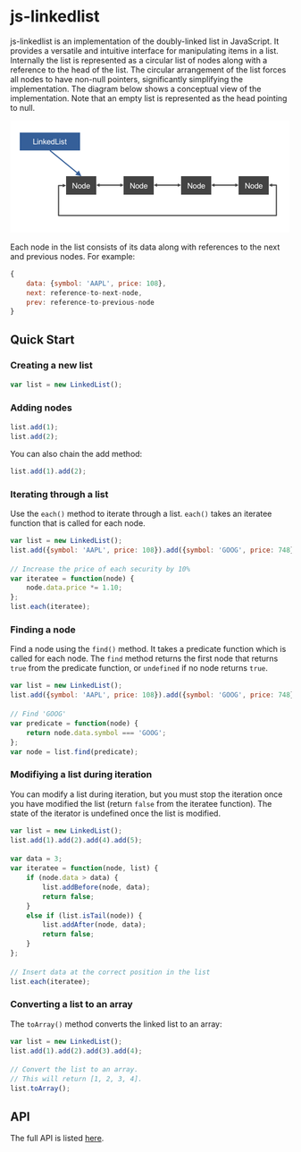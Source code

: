 # js-linkedlist

js-linkedlist is an implementation of the doubly-linked list in JavaScript. It provides a versatile and intuitive interface for manipulating items in a list. Internally the list is represented as a circular list of nodes along with a reference to the head of the list. The circular arrangement of the list forces all nodes to have non-null pointers, significantly simplifying the implementation. The diagram below shows a conceptual view of the implementation. Note that an empty list is represented as the head pointing to null.

![LinkedList](assets/linked-list.png)

Each node in the list consists of its data along with references to the next and previous nodes. For example:

```javascript
{
    data: {symbol: 'AAPL', price: 108},
    next: reference-to-next-node,
    prev: reference-to-previous-node
}
```

## Quick Start

### Creating a new list

```javascript
var list = new LinkedList();
```

### Adding nodes

```javascript
list.add(1);
list.add(2);
```

You can also chain the add method:

```javascript
list.add(1).add(2);
```

### Iterating through a list
Use the `each()` method to iterate through a list. `each()` takes an iteratee function that is called for each node.

```javascript
var list = new LinkedList();
list.add({symbol: 'AAPL', price: 108}).add({symbol: 'GOOG', price: 748});

// Increase the price of each security by 10%
var iteratee = function(node) {
    node.data.price *= 1.10;
};
list.each(iteratee);
```

### Finding a node
Find a node using the `find()` method. It takes a predicate function which is called for each node. The `find` method returns the first node that returns `true` from the predicate function, or `undefined` if no node returns `true`.

```javascript
var list = new LinkedList();
list.add({symbol: 'AAPL', price: 108}).add({symbol: 'GOOG', price: 748});

// Find 'GOOG'
var predicate = function(node) {
    return node.data.symbol === 'GOOG';
};
var node = list.find(predicate);
```

### Modifiying a list during iteration
You can modify a list during iteration, but you must stop the iteration once you have modified the list (return `false` from the iteratee function). The state of the iterator is undefined once the list is modified.

```javascript
var list = new LinkedList();
list.add(1).add(2).add(4).add(5);

var data = 3;
var iteratee = function(node, list) {
    if (node.data > data) {
        list.addBefore(node, data);
        return false;
    }
    else if (list.isTail(node)) {
        list.addAfter(node, data);
        return false;
    }
};

// Insert data at the correct position in the list
list.each(iteratee);
```

### Converting a list to an array
The `toArray()` method converts the linked list to an array:

```javascript
var list = new LinkedList();
list.add(1).add(2).add(3).add(4);

// Convert the list to an array.
// This will return [1, 2, 3, 4].
list.toArray();
```

## API

The full API is listed [here](https://github.com/archfirst/js-linkedlist/blob/master/src/linkedlist.js).
